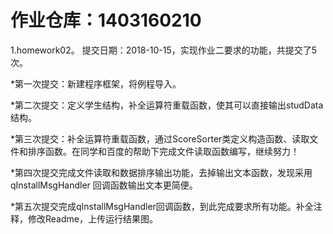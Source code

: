 
# 作业仓库：1403160210
1.homework02。 提交日期：2018-10-15，实现作业二要求的功能，共提交了5次。<br>

*第一次提交：新建程序框架，将例程导入。

*第二次提交：定义学生结构，补全运算符重载函数，使其可以直接输出studData结构。

*第三次提交：补全运算符重载函数，通过ScoreSorter类定义构造函数、读取文件和排序函数。在同学和百度的帮助下完成文件读取函数编写，继续努力！


*第四次提交完成文件读取和数据排序输出功能，去掉输出文本函数，发现采用qInstallMsgHandler 回调函数输出文本更简便。

*第五次提交完成qInstallMsgHandler回调函数，到此完成要求所有功能。补全注释，修改Readme，上传运行结果图。

